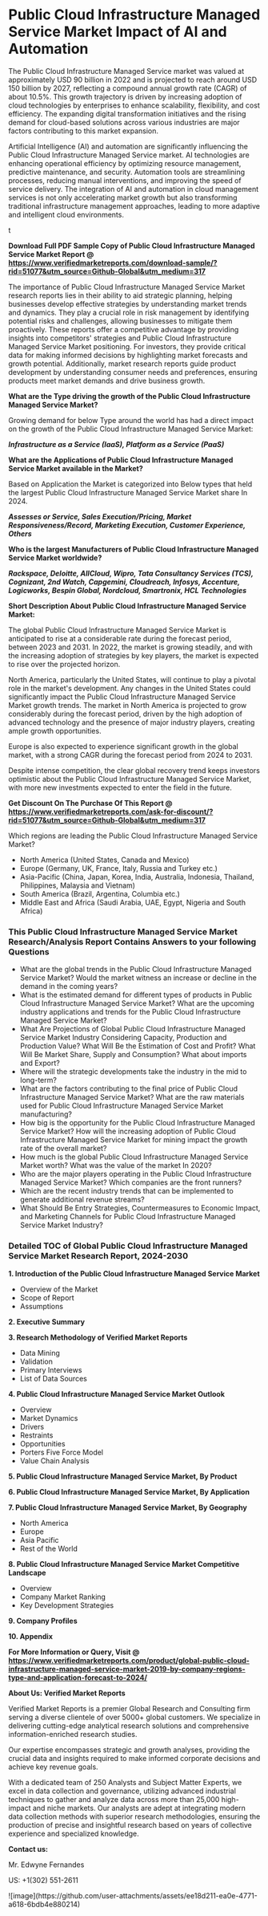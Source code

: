<h1>Public Cloud Infrastructure Managed Service Market Impact of AI and Automation</h1><p>The Public Cloud Infrastructure Managed Service market was valued at approximately USD 90 billion in 2022 and is projected to reach around USD 150 billion by 2027, reflecting a compound annual growth rate (CAGR) of about 10.5%. This growth trajectory is driven by increasing adoption of cloud technologies by enterprises to enhance scalability, flexibility, and cost efficiency. The expanding digital transformation initiatives and the rising demand for cloud-based solutions across various industries are major factors contributing to this market expansion.</p><p>Artificial Intelligence (AI) and automation are significantly influencing the Public Cloud Infrastructure Managed Service market. AI technologies are enhancing operational efficiency by optimizing resource management, predictive maintenance, and security. Automation tools are streamlining processes, reducing manual interventions, and improving the speed of service delivery. The integration of AI and automation in cloud management services is not only accelerating market growth but also transforming traditional infrastructure management approaches, leading to more adaptive and intelligent cloud environments.</p>t</p><p id="" class=""><strong>Download Full PDF Sample Copy of Public Cloud Infrastructure Managed Service Market Report @ <a href="https://www.verifiedmarketreports.com/download-sample/?rid=51077&utm_source=Github-Global&utm_medium=317" target="_blank">https://www.verifiedmarketreports.com/download-sample/?rid=51077&utm_source=Github-Global&utm_medium=317</a></strong></p><p>The importance of&nbsp;Public Cloud Infrastructure Managed Service Market research reports lies in their ability to aid strategic planning, helping businesses develop effective strategies by understanding market trends and dynamics. They play a crucial role in risk management by identifying potential risks and challenges, allowing businesses to mitigate them proactively. These reports offer a competitive advantage by providing insights into competitors' strategies and Public Cloud Infrastructure Managed Service Market positioning. For investors, they provide critical data for making informed decisions by highlighting market forecasts and growth potential. Additionally, market research reports guide product development by understanding consumer needs and preferences, ensuring products meet market demands and drive business growth.</p><p><strong>What are the&nbsp;Type driving the growth of the Public Cloud Infrastructure Managed Service Market?</strong></p><p id="" class="">Growing demand for below Type around the world has had a direct impact on the growth of the Public Cloud Infrastructure Managed Service Market:</p><em><strong>Infrastructure as a Service (IaaS), Platform as a Service (PaaS)</strong></em></p><strong>What are the&nbsp;Applications&nbsp;of Public Cloud Infrastructure Managed Service Market available in the Market?</strong></p><p id="" class="">Based on Application the Market is categorized into Below types that held the largest Public Cloud Infrastructure Managed Service Market share In 2024.</p><em><strong>Assesses or Service, Sales Execution/Pricing, Market Responsiveness/Record, Marketing Execution, Customer Experience, Others</strong></em></p><strong>Who is the largest Manufacturers of Public Cloud Infrastructure Managed Service Market worldwide?</strong></p><p><em><strong>Rackspace, Deloitte, AllCloud, Wipro, Tata Consultancy Services (TCS), Cognizant, 2nd Watch, Capgemini, Cloudreach, Infosys, Accenture, Logicworks, Bespin Global, Nordcloud, Smartronix, HCL Technologies</strong></em></p><p id="" class=""><strong>Short Description About Public Cloud Infrastructure Managed Service Market:</strong></p><p>The global Public Cloud Infrastructure Managed Service Market is anticipated to rise at a considerable rate during the forecast period, between 2023 and 2031. In 2022, the market is growing steadily, and with the increasing adoption of strategies by key players, the market is expected to rise over the projected horizon.</p><p>North America, particularly the United States, will continue to play a pivotal role in the market's development. Any changes in the United States could significantly impact the Public Cloud Infrastructure Managed Service Market growth trends. The market in North America is projected to grow considerably during the forecast period, driven by the high adoption of advanced technology and the presence of major industry players, creating ample growth opportunities.</p><p>Europe is also expected to experience significant growth in the global market, with a strong CAGR during the forecast period from 2024 to 2031.</p><p>Despite intense competition, the clear global recovery trend keeps investors optimistic about the Public Cloud Infrastructure Managed Service Market, with more new investments expected to enter the field in the future.</p><p id="" class=""><strong>Get Discount On The Purchase Of This Report @ <a href="https://www.verifiedmarketreports.com/ask-for-discount/?rid=51077&utm_source=Github-Global&utm_medium=317" target="_blank">https://www.verifiedmarketreports.com/ask-for-discount/?rid=51077&utm_source=Github-Global&utm_medium=317</a></strong></p>Which regions are leading the Public Cloud Infrastructure Managed Service Market?</p><ul><li>North America (United States, Canada and Mexico)</li><li>Europe (Germany, UK, France, Italy, Russia and Turkey etc.)</li><li>Asia-Pacific (China, Japan, Korea, India, Australia, Indonesia, Thailand, Philippines, Malaysia and Vietnam)</li><li>South America (Brazil, Argentina, Columbia etc.)</li><li>Middle East and Africa (Saudi Arabia, UAE, Egypt, Nigeria and South Africa)</li></ul><h3 id="" class="">This Public Cloud Infrastructure Managed Service Market Research/Analysis Report Contains Answers to your following Questions</h3><ul><li>What are the global trends in the Public Cloud Infrastructure Managed Service Market? Would the market witness an increase or decline in the demand in the coming years?</li><li>What is the estimated demand for different types of products in Public Cloud Infrastructure Managed Service Market? What are the upcoming industry applications and trends for the Public Cloud Infrastructure Managed Service Market?</li><li>What Are Projections of Global Public Cloud Infrastructure Managed Service Market Industry Considering Capacity, Production and Production Value? What Will Be the Estimation of Cost and Profit? What Will Be Market Share, Supply and Consumption? What about imports and Export?</li><li>Where will the strategic developments take the industry in the mid to long-term?</li><li>What are the factors contributing to the final price of Public Cloud Infrastructure Managed Service Market? What are the raw materials used for Public Cloud Infrastructure Managed Service Market manufacturing?</li><li>How big is the opportunity for the Public Cloud Infrastructure Managed Service Market? How will the increasing adoption of Public Cloud Infrastructure Managed Service Market for mining impact the growth rate of the overall market?</li><li>How much is the global Public Cloud Infrastructure Managed Service Market worth? What was the value of the market In 2020?</li><li>Who are the major players operating in the Public Cloud Infrastructure Managed Service Market? Which companies are the front runners?</li><li>Which are the recent industry trends that can be implemented to generate additional revenue streams?</li><li>What Should Be Entry Strategies, Countermeasures to Economic Impact, and Marketing Channels for Public Cloud Infrastructure Managed Service Market Industry?</li></ul><h3 id="" class="">Detailed TOC of Global Public Cloud Infrastructure Managed Service Market Research Report, 2024-2030</h3><p id="" class=""><strong>1. Introduction of the Public Cloud Infrastructure Managed Service Market</strong></p><ul><li>Overview of the Market</li><li>Scope of Report</li><li>Assumptions</li></ul><p id="" class=""><strong>2. Executive Summary</strong></p><p id="" class=""><strong>3. Research Methodology of Verified Market Reports</strong></p><ul><li>Data Mining</li><li>Validation</li><li>Primary Interviews</li><li>List of Data Sources</li></ul><p id="" class=""><strong>4. Public Cloud Infrastructure Managed Service Market Outlook</strong></p><ul><li>Overview</li><li>Market Dynamics</li><li>Drivers</li><li>Restraints</li><li>Opportunities</li><li>Porters Five Force Model</li><li>Value Chain Analysis</li></ul><p id="" class=""><strong>5. Public Cloud Infrastructure Managed Service Market, By Product</strong></p><p id="" class=""><strong>6. Public Cloud Infrastructure Managed Service Market, By Application</strong></p><p id="" class=""><strong>7. Public Cloud Infrastructure Managed Service Market, By Geography</strong></p><ul><li>North America</li><li>Europe</li><li>Asia Pacific</li><li>Rest of the World</li></ul><p id="" class=""><strong>8. Public Cloud Infrastructure Managed Service Market Competitive Landscape</strong></p><ul><li>Overview</li><li>Company Market Ranking</li><li>Key Development Strategies</li></ul><p id="" class=""><strong>9. Company Profiles</strong></p><p id="" class=""><strong>10. Appendix</strong></p><p id="" class=""><strong>For More Information or Query, Visit @ <a href="https://www.verifiedmarketreports.com/product/global-public-cloud-infrastructure-managed-service-market-2019-by-company-regions-type-and-application-forecast-to-2024/" target="_blank">https://www.verifiedmarketreports.com/product/global-public-cloud-infrastructure-managed-service-market-2019-by-company-regions-type-and-application-forecast-to-2024/</a></strong></p><p id="" class=""><strong>About Us: Verified Market Reports</strong></p><p id="" class="">Verified Market Reports is a premier Global Research and Consulting firm serving a diverse clientele of over 5000+ global customers. We specialize in delivering cutting-edge analytical research solutions and comprehensive information-enriched research studies.</p><p id="" class="">Our expertise encompasses strategic and growth analyses, providing the crucial data and insights required to make informed corporate decisions and achieve key revenue goals.</p><p id="" class="">With a dedicated team of 250 Analysts and Subject Matter Experts, we excel in data collection and governance, utilizing advanced industrial techniques to gather and analyze data across more than 25,000 high-impact and niche markets. Our analysts are adept at integrating modern data collection methods with superior research methodologies, ensuring the production of precise and insightful research based on years of collective experience and specialized knowledge.</p><p id="" class=""><strong>Contact us:</strong></p><p id="" class="">Mr. Edwyne Fernandes</p><p id="" class="">US: +1(302) 551-2611</p>
![image](https://github.com/user-attachments/assets/ee18d211-ea0e-4771-a618-6bdb4e880214)

